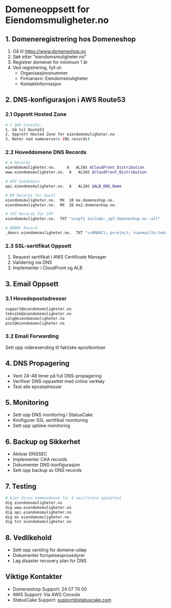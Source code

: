 # Domeneoppsett for Eiendomsmuligheter.no

## 1. Domeneregistrering hos Domeneshop

1. Gå til https://www.domeneshop.no
2. Søk etter "eiendomsmuligheter.no"
3. Registrer domenet for minimum 1 år
4. Ved registrering, fyll ut:
   - Organisasjonsnummer
   - Firmanavn: Eiendomsmuligheter
   - Kontaktinformasjon

## 2. DNS-konfigurasjon i AWS Route53

### 2.1 Opprett Hosted Zone
```bash
# I AWS Console:
1. Gå til Route53
2. Opprett Hosted Zone for eiendomsmuligheter.no
3. Noter ned nameservers (NS records)
```

### 2.2 Hoveddomene DNS Records
```bash
# A Records
eiendomsmuligheter.no.     A   ALIAS $CloudFront_Distribution
www.eiendomsmuligheter.no.  A   ALIAS $CloudFront_Distribution

# API Subdomain
api.eiendomsmuligheter.no.  A   ALIAS $ALB_DNS_Name

# MX Records for Epost
eiendomsmuligheter.no.  MX  10 mx.domeneshop.no.
eiendomsmuligheter.no.  MX  20 mx2.domeneshop.no.

# TXT Records for SPF
eiendomsmuligheter.no.  TXT "v=spf1 include:_spf.domeneshop.no ~all"

# DMARC Record
_dmarc.eiendomsmuligheter.no.  TXT "v=DMARC1; p=reject; rua=mailto:teknikk@eiendomsmuligheter.no"
```

### 2.3 SSL-sertifikat Oppsett
1. Request sertifikat i AWS Certificate Manager
2. Validering via DNS
3. Implementer i CloudFront og ALB

## 3. Email Oppsett

### 3.1 Hovedepostadresser
```bash
support@eiendomsmuligheter.no
teknikk@eiendomsmuligheter.no
salg@eiendomsmuligheter.no
post@eiendomsmuligheter.no
```

### 3.2 Email Forwarding
Sett opp videresending til faktiske epostkontoer

## 4. DNS Propagering
- Vent 24-48 timer på full DNS-propagering
- Verifiser DNS-oppsettet med online verktøy
- Test alle epostadresser

## 5. Monitoring
- Sett opp DNS monitoring i StatusCake
- Konfigurer SSL sertifikat monitoring
- Sett opp uptime monitoring

## 6. Backup og Sikkerhet
- Aktiver DNSSEC
- Implementer CAA records
- Dokumenter DNS-konfigurasjon
- Sett opp backup av DNS records

## 7. Testing
```bash
# Kjør disse kommandoene for å verifisere oppsettet
dig eiendomsmuligheter.no
dig www.eiendomsmuligheter.no
dig api.eiendomsmuligheter.no
dig mx eiendomsmuligheter.no
dig txt eiendomsmuligheter.no
```

## 8. Vedlikehold
- Sett opp varsling for domene-utløp
- Dokumenter fornyelsesprosedyrer
- Lag disaster recovery plan for DNS

## Viktige Kontakter
- Domeneshop Support: 24 07 70 00
- AWS Support: Via AWS Console
- StatusCake Support: support@statuscake.com